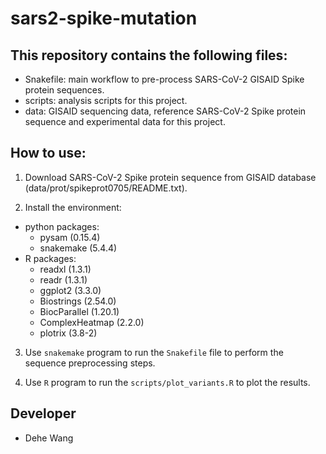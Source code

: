 # sars2-spike-mutation

## This repository contains the following files:

- Snakefile: main workflow to pre-process SARS-CoV-2 GISAID Spike protein sequences.
- scripts: analysis scripts for this project.
- data: GISAID sequencing data, reference SARS-CoV-2 Spike protein sequence and experimental data for this project.

## How to use:

1. Download SARS-CoV-2 Spike protein sequence from GISAID database (data/prot/spikeprot0705/README.txt).

2. Install the environment:
  * python packages:
    - pysam (0.15.4)
    - snakemake (5.4.4)
  * R packages:
    - readxl (1.3.1)
    - readr (1.3.1)
    - ggplot2 (3.3.0)
    - Biostrings (2.54.0)
    - BiocParallel (1.20.1)
    - ComplexHeatmap (2.2.0)
    - plotrix (3.8-2)

3. Use `snakemake` program to run the `Snakefile` file to perform the sequence preprocessing steps.

4. Use `R` program to run the `scripts/plot_variants.R` to plot the results.

## Developer

- Dehe Wang

